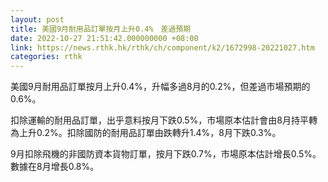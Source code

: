 ```yaml
---
layout: post
title: 美國9月耐用品訂單按月上升0.4%　差過預期
date: 2022-10-27 21:51:42.000000000 +08:00
link: https://news.rthk.hk/rthk/ch/component/k2/1672998-20221027.htm
categories: rthk
---
```


美國9月耐用品訂單按月上升0.4%，升幅多過8月的0.2%，但差過市場預期的0.6%。

扣除運輸的耐用品訂單，出乎意料按月下跌0.5%，市場原本估計會由8月持平轉為上升0.2%。扣除國防的耐用品訂單由跌轉升1.4%，8月下跌0.3%。

9月扣除飛機的非國防資本貨物訂單，按月下跌0.7%，市場原本估計增長0.5%。數據在8月增長0.8%。

